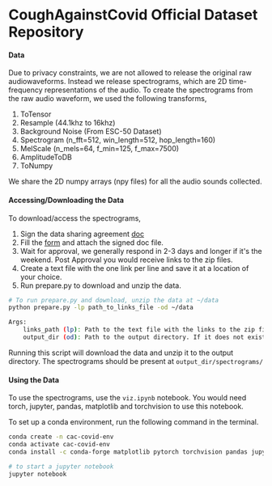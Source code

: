 # CoughAgainstCovid Official Dataset Repository 

#### Data 
Due to privacy constraints, we are not allowed to release the original raw audiowaveforms. Instead we release spectrograms, which are 2D time-frequency representations of the audio. To create the spectrograms from the raw audio waveform, we used the following transforms, 
1. ToTensor
2. Resample (44.1khz to 16khz)
3. Background Noise (From ESC-50 Dataset)
4. Spectrogram (n_fft=512, win_length=512, hop_length=160)
5. MelScale (n_mels=64, f_min=125, f_max=7500)
6. AmplitudeToDB
6. ToNumpy

We share the 2D numpy arrays (npy files) for all the audio sounds collected.

#### Accessing/Downloading the Data
To download/access the spectrograms, 
1. Sign the data sharing agreement [doc]()
2. Fill the [form](https://docs.google.com/forms/d/e/1FAIpQLSdi-0HL6LLLCSMXK6rnBTs_MuD8E6lsOJbSD6EwH4bQQUBZ8A/viewform) and attach the signed doc file. 
3. Wait for approval, we generally respond in 2-3 days and longer if it's the weekend. Post Approval you would receive links to the zip files. 
4. Create a text file with the one link per line and save it at a location of your choice.
5. Run prepare.py to download and unzip the data.

```bash
# To run prepare.py and download, unzip the data at ~/data
python prepare.py -lp path_to_links_file -od ~/data

Args:
    links_path (lp): Path to the text file with the links to the zip files.
    output_dir (od): Path to the output directory. If it does not exist, it will be created
```

Running this script will download the data and unzip it to the output directory. The spectrograms should be present at `output_dir/spectrograms/`

#### Using the Data
To use the spectrograms, use the `viz.ipynb` notebook. You would need torch, jupyter, pandas, matplotlib and torchvision to use this notebook. 

To set up a conda environment, run the following command in the terminal.
```bash
conda create -n cac-covid-env
conda activate cac-covid-env
conda install -c conda-forge matplotlib pytorch torchvision pandas jupyter

# to start a jupyter notebook
jupyter notebook
```